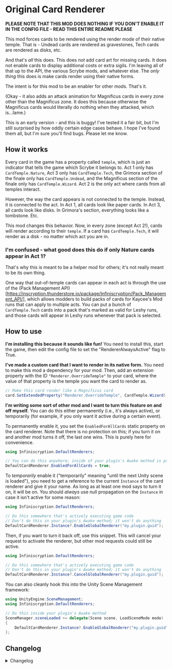 # Original Card Renderer

**PLEASE NOTE THAT THIS MOD DOES NOTHING IF YOU DON'T ENABLE IT IN THE CONFIG FILE - READ THIS ENTIRE README PLEASE**

This mod forces cards to be rendered using the render mode of their native temple. That is - Undead cards are rendered as gravestones, Tech cards are rendered as disks, etc.

And that's *all* this does. This does *not* add card art for missing cards. It does not enable cards to display additional costs or extra sigils. I'm leaving all of that up to the API, the various Scrybe mods, and whatever else. The *only thing* this does is make cards render using their native forms.

The intent is for this mod to be an enabler for other mods. That's it.

(Okay - it also adds an attack animation for Magnificus cards in every zone other than the Magnificus zone. It does this because otherwise the Magnificus cards would literally do nothing when they attacked, which is...lame.)

This is an early version - and this is buggy! I've tested it a fair bit, but I'm still surprised by how oddly certain edge cases behave. I hope I've found them all, but I'm sure you'll find bugs. Please let me know.

## How it works

Every card in the game has a property called `temple`, which is just an indicator that tells the game which Scrybe it belongs to. Act 1 only has `CardTemple.Nature`, Act 3 only has `CardTemple.Tech`, the Grimora section of the finale only has `CardTemple.Undead`, and the Magnificus section of the finale only has `CardTemple.Wizard`. Act 2 is the only act where cards from all temples interact.

However, the way the card appears is not connected to the temple. Instead, it is connected to the act. In Act 1, all cards look like paper cards. In Act 3, all cards look like disks. In Grimora's section, everything looks like a tombstone. Etc.

This mod changes this behavior. Now, in every zone (except Act 2!), cards will render according to their `temple`. If a card has `CardTemple.Tech`, it will render as a disk - no matter which act you are in.

### I'm confused - what good does this do if only Nature cards appear in Act 1?

That's why this is meant to be a helper mod for others; it's not really meant to be its own thing. 

One way that out-of-temple cards can appear in each act is through the use of the (Pack Management API)[https://inscryption.thunderstore.io/package/Infiniscryption/Pack_Management_API/], which allows modders to build packs of cards for Kaycee's Mod runs that can apply to multiple acts. You can put a bunch of `CardTemple.Tech` cards into a pack that's marked as valid for Leshy runs, and those cards will appear in Leshy runs whenever that pack is selected.

## How to use

**I'm installing this because it sounds like fun!** You need to install this, start the game, then edit the config file to set the "RendererAlwaysActive" flag to True.

**I've made a custom card that I want to render in its native form.** You need to make this mod a dependency for your mod. Then, add an extension property with the ID `"Renderer.OverrideTemple"` to your card, where the value of that property is the temple you want the card to render as. 

```c#
// Make this card render like a Magnificus card
card.SetExtendedProperty("Renderer.OverrideTemple", CardTemple.Wizard);
```

**I'm writing some sort of other mod and I want to turn this feature on and off myself.** You can do this either permanently (i.e., it's always active), or temporarily (for example, if you only want it active during a certain event).

To permanently enable it, you set the `EnabledForAllCards` static property on the card renderer. Note that there is no protection on this; if you turn it on and another mod turns it off, the last one wins. This is purely here for convenience.

```c#
using Infiniscryption.DefaultRenderers;

// You can do this anywhere; inside of your plugin's Awake method is probably the best
DefaultCardRenderer.EnabledForAllCards = true;
```

To *temporarily* enable it ("temporarily" meaning "until the next Unity scene is loaded"), you need to get a reference to the current `Instance` of the card renderer and give it your name. As long as at least one mod says to turn it on, it will be on. You should *always* use null propagation on the `Instance` in case it isn't active for some reason:

```c#
using Infiniscryption.DefaultRenderers;

// Do this somewhere that's actively executing game code
// Don't do this in your plugin's Awake method; it won't do anything
DefaultCardRenderer.Instance?.EnableGlobalRenderer("my.plugin.guid");
```

Then, if you want to turn it back off, use this snippet. This will cancel your request to activate the renderer, but other mod requests could still be active.

```c#
using Infiniscryption.DefaultRenderers;

// Do this somewhere that's actively executing game code
// Don't do this in your plugin's Awake method; it won't do anything
DefaultCardRenderer.Instance?.CancelGlobalRenderer("my.plugin.guid");
```

You can also cleanly hook this into the Unity Scene Management framework:

```c#
using UnityEngine.SceneManagement;
using Infiniscryption.DefaultRenderers;

// Do this inside your plugin's Awake method
SceneManager.sceneLoaded += delegate(Scene scene, LoadSceneMode mode)
{
    DefaultCardRenderer.Instance?.EnableGlobalRenderer("my.plugin.guid");
};
```

## Changelog

<details>
<summary>Changelog</summary>

0.1.0
- Initial Version

</details>